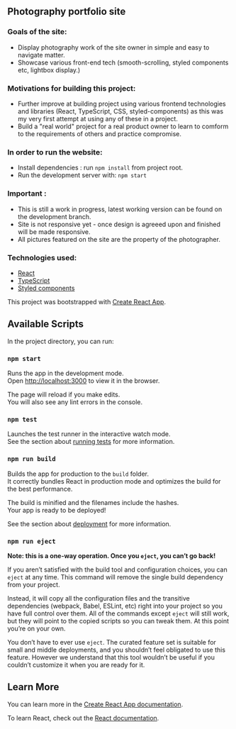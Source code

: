 ## Photography portfolio site

### Goals of the site:

- Display photography work of the site owner in simple and easy to navigate matter.
- Showcase various front-end tech (smooth-scrolling, styled components etc, lightbox display.)

### Motivations for building this project:

- Further improve at building project using various frontend technologies and libraries (React, TypeScript, CSS, styled-components) as this was my very first attempt at using any of these in a project.
- Build a "real world" project for a real product owner to learn to comform to the requirements of others and practice compromise.


### In order to run the website:

- Install dependencies : run `npm install` from project root.
- Run the development server with: `npm start`


### Important :

- This is still a work in progress, latest working version can be found on the development branch.
- Site is not responsive yet  - once design is agreeed upon and finished will be made responsive.
- All pictures featured on the site are the property of the photographer.


### Technologies used:

- [React](https://reactjs.org/)
- [TypeScript](https://www.typescriptlang.org/)
- [Styled components](https://styled-components.com/)




This project was bootstrapped with [Create React App](https://github.com/facebook/create-react-app).

## Available Scripts

In the project directory, you can run:

### `npm start`

Runs the app in the development mode.<br />
Open [http://localhost:3000](http://localhost:3000) to view it in the browser.

The page will reload if you make edits.<br />
You will also see any lint errors in the console.

### `npm test`

Launches the test runner in the interactive watch mode.<br />
See the section about [running tests](https://facebook.github.io/create-react-app/docs/running-tests) for more information.

### `npm run build`

Builds the app for production to the `build` folder.<br />
It correctly bundles React in production mode and optimizes the build for the best performance.

The build is minified and the filenames include the hashes.<br />
Your app is ready to be deployed!

See the section about [deployment](https://facebook.github.io/create-react-app/docs/deployment) for more information.

### `npm run eject`

**Note: this is a one-way operation. Once you `eject`, you can’t go back!**

If you aren’t satisfied with the build tool and configuration choices, you can `eject` at any time. This command will remove the single build dependency from your project.

Instead, it will copy all the configuration files and the transitive dependencies (webpack, Babel, ESLint, etc) right into your project so you have full control over them. All of the commands except `eject` will still work, but they will point to the copied scripts so you can tweak them. At this point you’re on your own.

You don’t have to ever use `eject`. The curated feature set is suitable for small and middle deployments, and you shouldn’t feel obligated to use this feature. However we understand that this tool wouldn’t be useful if you couldn’t customize it when you are ready for it.

## Learn More

You can learn more in the [Create React App documentation](https://facebook.github.io/create-react-app/docs/getting-started).

To learn React, check out the [React documentation](https://reactjs.org/).
